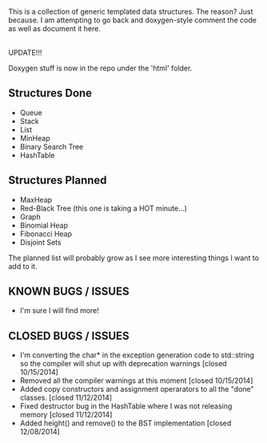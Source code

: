 This is a collection of generic templated data structures. The reason? Just because. 
I am attempting to go back and doxygen-style comment the code as well as document it here.
<br>
<br>

UPDATE!!!
<br> 

Doxygen stuff is now in the repo under the 'html' folder.

Structures Done
--------------------
* Queue
* Stack
* List
* MinHeap
* Binary Search Tree
* HashTable

Structures Planned
-----------------------
* MaxHeap
* Red-Black Tree (this one is taking a HOT minute...)
* Graph
* Binomial Heap
* Fibonacci Heap
* Disjoint Sets




The planned list will probably grow as I see more interesting things I want to add to it. 


KNOWN BUGS / ISSUES
-----------------------
* I'm sure I will find more!

CLOSED BUGS / ISSUES
------------------------
* I'm converting the char* in the exception generation code to std::string so the compiler will shut up with deprecation warnings [closed 10/15/2014]
* Removed all the compiler warnings at this moment [closed 10/15/2014]
* Added copy constructors and assignment operarators to all the "done" classes. [closed 11/12/2014]
* Fixed destructor bug in the HashTable where I was not releasing memory [closed 11/12/2014]
* Added height() and remove() to the BST implementation [closed 12/08/2014]



